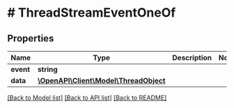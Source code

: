 # # ThreadStreamEventOneOf

## Properties

Name | Type | Description | Notes
------------ | ------------- | ------------- | -------------
**event** | **string** |  |
**data** | [**\OpenAPI\Client\Model\ThreadObject**](ThreadObject.md) |  |

[[Back to Model list]](../../README.md#models) [[Back to API list]](../../README.md#endpoints) [[Back to README]](../../README.md)
